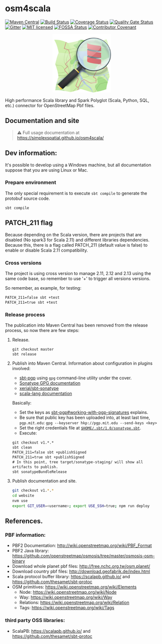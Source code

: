# osm4scala

[![Maven Central](https://maven-badges.herokuapp.com/maven-central/com.acervera.osm4scala/osm4scala-core_2.12/badge.svg)](https://maven-badges.herokuapp.com/maven-central/com.acervera.osm4scala/osm4scala-core_2.12)
[![Build Status](https://travis-ci.com/simplexspatial/osm4scala.svg?branch=master)](https://app.travis-ci.com/github/simplexspatial/osm4scala)
[![Coverage Status](https://coveralls.io/repos/github/simplexspatial/osm4scala/badge.svg?branch=master)](https://coveralls.io/github/simplexspatial/osm4scala?branch=master)
[![Quality Gate Status](https://sonarcloud.io/api/project_badges/measure?project=simplexspatial_osm4scala&metric=alert_status)](https://sonarcloud.io/dashboard?id=simplexspatial_osm4scala)
[![Gitter](https://img.shields.io/gitter/room/osm4scala/talk.svg)](https://gitter.im/osm4scala/talk)
[![MIT licensed](https://img.shields.io/badge/license-MIT-blue.svg)](https://raw.githubusercontent.com/angelcervera/osm4scala/master/LICENSE.md)
[![FOSSA Status](https://app.fossa.com/api/projects/git%2Bgithub.com%2Fangelcervera%2Fosm4scala.svg?type=shield)](https://app.fossa.com/projects/git%2Bgithub.com%2Fangelcervera%2Fosm4scala?ref=badge_shield)
[![Contributor Covenant](https://img.shields.io/badge/Contributor%20Covenant-v2.0%20adopted-ff69b4.svg)](https://github.com/simplexspatial/osm4scala/blob/master/code_of_conduct.md)

<p align="center">
  <a href="https://simplexspatial.github.io/osm4scala"><img src="website/static/android-chrome-192x192.png" alt="logo"></a>
</p>

High performance Scala library and Spark Polyglot (Scala, Python, SQL, etc.) connector for OpenStreetMap Pbf files.

## Documentation and site
> ⚠ Full usage documentation at https://simplexspatial.github.io/osm4scala/



## Dev information:
It's possible to develop using a Windows machine, but all documentation suppose that you are using Linux or Mac.

### Prepare environment
The only special requirement is to execute `sbt compile` to generate the protobuf source code.
```shell script
sbt compile
```

## PATCH_211 flag
Because depending on the Scala version, there are projects that are disabled (No spark3 for Scala 2.11) and different
libraries dependencies. Because this, there is a flag called PATCH_211 (default value is false) to enable or disable
Scala 2.11 compatibility.

### Cross versions
The project is using cross version to manage 2.11, 2.12 and 2.13 using the same code base, so remember to use '+' to
trigger all versions versions.

So remember, as example, for testing:
```shell script
PATCH_211=false sbt +test
PATCH_211=true sbt +test
```

### Release process
The publication into Maven Central has been removed from the release process, so now there are few steps:
1. Release.
    ```shell script
    git checkout master
    sbt release
    ```
2. Publish into Maven Central. Information about configuration in plugins involved:
   - [sbt-pgp](https://github.com/sbt/sbt-pgp#sbt-pgp) using `gpg` command-line utility under the cover.
   - [Sonatype GPG documentation](https://central.sonatype.org/publish/requirements/gpg/)
   - [xerial/sbt-sonatype](https://github.com/xerial/sbt-sonatype#sbt-sonatype-plugin)
   - [scala-lang documentation](https://docs.scala-lang.org/overviews/contributors/index.html#publish-a-release)
   
   Basically:
   - Set the keys as [sbt-pgp#working-with-pgp-signatures](https://github.com/sbt/sbt-pgp#working-with-pgp-signatures) explains.
   - Be sure that public key has been uploaded into, at least last time, `pgp.mit.edu`: `gpg --keyserver hkp://pgp.mit.edu --send-keys <key>`
   - Set the right credentials file at [`$HOME/.sbt/1.0/sonatype.sbt`](https://github.com/xerial/sbt-sonatype#homesbtsbt-version-013-or-10sonatypesbt).
   - Execute:
    ```shell script
    git checkout v1.*.*
    sbt clean
    PATCH_211=false sbt +publishSigned
    PATCH_211=true sbt +publishSigned
    # In this point, tree target/sonatype-staging/ will show all artifacts to publish.
    sbt sonatypeBundleRelease
    ```
3. Publish documentation and site.
    ```bash
    git checkout v1.*.*
    cd website
    nvm use
    export GIT_USER=<username>; export USE_SSH=true; npm run deploy
    ```

## References.

### PBF information:
  - PBF2 Documentation: http://wiki.openstreetmap.org/wiki/PBF_Format
  - PBF2 Java library: https://github.com/openstreetmap/osmosis/tree/master/osmosis-osm-binary
  - Download whole planet pbf files: http://free.nchc.org.tw/osm.planet/
  - Download country pbf files: http://download.geofabrik.de/index.html
  - Scala protocol buffer library: https://scalapb.github.io/ and https://github.com/thesamet/sbt-protoc
  - OSM primitives: https://wiki.openstreetmap.org/wiki/Elements
    -  Node: https://wiki.openstreetmap.org/wiki/Node
    -  Way: https://wiki.openstreetmap.org/wiki/Way
    -  Relations: https://wiki.openstreetmap.org/wiki/Relation
    -  Tags: https://wiki.openstreetmap.org/wiki/Tags

### third party OSS libraries:
  - ScalaPB: https://scalapb.github.io/ and https://github.com/thesamet/sbt-protoc
